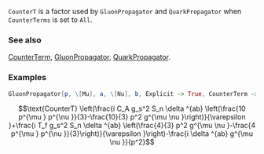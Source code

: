`CounterT` is a factor used by `GluonPropagator` and `QuarkPropagator` when `CounterTerms` is set to `All`.

### See also

[CounterTerm](CounterTerm), [GluonPropagator](GluonPropagator), [QuarkPropagator](QuarkPropagator).

### Examples

```mathematica
GluonPropagator[p, \[Mu], a, \[Nu], b, Explicit -> True, CounterTerm -> All]
```

$$\text{CounterT} \left(\frac{i C_A g_s^2 S_n \delta ^{ab} \left(\frac{10 p^{\mu } p^{\nu }}{3}-\frac{10}{3} p^2 g^{\mu \nu }\right)}{\varepsilon }+\frac{i T_f g_s^2 S_n \delta ^{ab} \left(\frac{4}{3} p^2 g^{\mu \nu }-\frac{4 p^{\mu } p^{\nu }}{3}\right)}{\varepsilon }\right)-\frac{i \delta ^{ab} g^{\mu \nu }}{p^2}$$